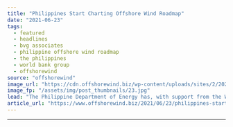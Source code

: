 ```yaml
---
title: "Philippines Start Charting Offshore Wind Roadmap"
date: "2021-06-23"
tags: 
  - featured
  - headlines
  - bvg associates
  - philippine offshore wind roadmap
  - the philippines
  - world bank group
  - offshorewind
source: "offshorewind"
image_url: "https://cdn.offshorewind.biz/wp-content/uploads/sites/2/2021/05/20112504/photo-source-Carbon-Trust.jpg"
image_fp: "/assets/img/post_thumbnails/23.jpg"
lead: "The Philippine Department of Energy has, with support from the World Bank Group, launched"
article_url: "https://www.offshorewind.biz/2021/06/23/philippines-start-charting-offshore-wind-roadmap/"
---
```


---
